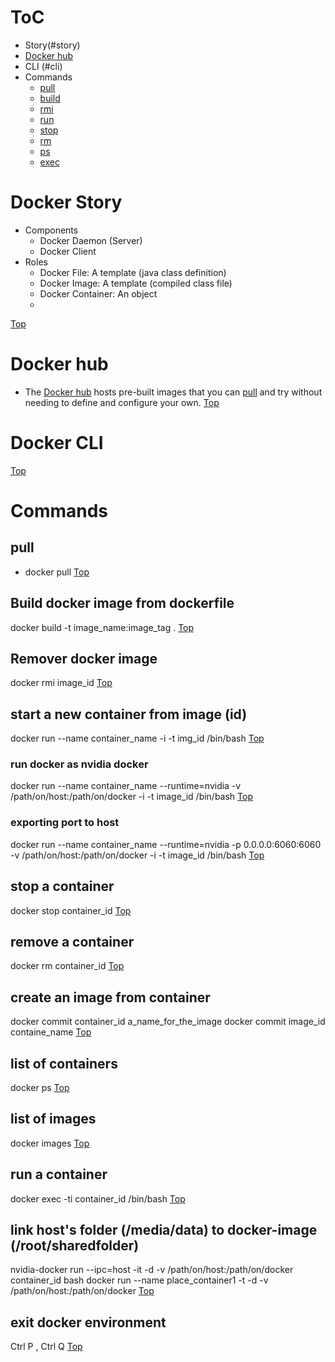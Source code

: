 # ToC <a name='Top'></a>
- Story(#story)
- [Docker hub](#hub)
- CLI (#cli)
- Commands
  - [pull](#pull)
  - [build](#build)
  - [rmi](#rmi)
  - [run](#run)
  - [stop](#stop)
  - [rm](#rm)
  - [ps](#ps)
  - [exec](#exec)
  
# Docker Story <a name='story'></a>
  - Components
    - Docker Daemon (Server)
    - Docker Client
  - Roles
    - Docker File: A template (java class definition)
    - Docker Image: A template (compiled class file)
    - Docker Container: An object 
    - 
[Top](#top)
# Docker hub <a name='hub'></a>
  - The [Docker hub](https://hub.docker.com/search?q=&type=image) hosts pre-built images that you can [pull](#pull) and try without needing to define and configure your own.
[Top](#top)
# Docker CLI <a name='cli'></a>
[Top](#top)
# Commands
## pull <a name='pull'></a>
- docker pull
[Top](#top)
## Build docker image from dockerfile <a name='build'></a>
docker build -t image_name:image_tag .
[Top](#top)
## Remover docker image <a name='rmi'></a>
docker rmi image_id
[Top](#top)
## start a new container from image (id) <a name='run'></a>
docker run --name container_name -i -t img_id /bin/bash
[Top](#top)
### run docker as nvidia docker
docker run --name container_name --runtime=nvidia -v /path/on/host:/path/on/docker -i -t image_id /bin/bash
[Top](#top)
### exporting port to host
docker run --name container_name --runtime=nvidia -p 0.0.0.0:6060:6060 -v /path/on/host:/path/on/docker -i -t image_id /bin/bash
[Top](#top)
## stop a container <a name='stop'></a>
docker stop container_id
[Top](#top)
## remove a container <a name='rm'></a>
docker rm container_id
[Top](#top)
## create an image from container
docker commit container_id a_name_for_the_image
docker commit image_id containe_name
[Top](#top)
## list of containers <a name='ps'></a>
docker ps
[Top](#top)
## list of images
docker images
[Top](#top)
## run a container <a name='exec'></a>
docker exec -ti container_id /bin/bash
[Top](#top)
## link host's folder (/media/data) to docker-image (/root/sharedfolder)
nvidia-docker run --ipc=host -it -d -v /path/on/host:/path/on/docker container_id bash
docker run --name place_container1 -t -d -v /path/on/host:/path/on/docker
[Top](#top)
## exit docker environment
Ctrl P , Ctrl Q
[Top](#top)
